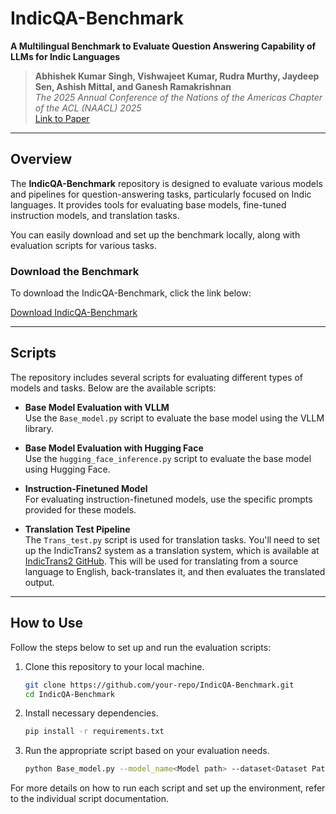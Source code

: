 # IndicQA-Benchmark

**A Multilingual Benchmark to Evaluate Question Answering Capability of LLMs for Indic Languages**

> **Abhishek Kumar Singh, Vishwajeet Kumar, Rudra Murthy, Jaydeep Sen, Ashish Mittal, and Ganesh Ramakrishnan**  
> *The 2025 Annual Conference of the Nations of the Americas Chapter of the ACL (NAACL) 2025*  
> [Link to Paper](https://arxiv.org/abs/2407.13522)

---

## Overview

The **IndicQA-Benchmark** repository is designed to evaluate various models and pipelines for question-answering tasks, particularly focused on Indic languages. It provides tools for evaluating base models, fine-tuned instruction models, and translation tasks. 

You can easily download and set up the benchmark locally, along with evaluation scripts for various tasks.

### Download the Benchmark

To download the IndicQA-Benchmark, click the link below:

[Download IndicQA-Benchmark](https://huggingface.co/datasets/ayushayush591/IndicQA_Benchmark)

---

## Scripts

The repository includes several scripts for evaluating different types of models and tasks. Below are the available scripts:

- **Base Model Evaluation with VLLM**  
  Use the `Base_model.py` script to evaluate the base model using the VLLM library.

- **Base Model Evaluation with Hugging Face**  
  Use the `hugging_face_inference.py` script to evaluate the base model using Hugging Face.

- **Instruction-Finetuned Model**  
  For evaluating instruction-finetuned models, use the specific prompts provided for these models.

- **Translation Test Pipeline**  
  The `Trans_test.py` script is used for translation tasks. You'll need to set up the IndicTrans2 system as a translation system, which is available at [IndicTrans2 GitHub](https://github.com/AI4Bharat/IndicTrans2/tree/main). This will be used for translating from a source language to English, back-translates it, and then evaluates the translated output.

---

## How to Use

Follow the steps below to set up and run the evaluation scripts:

1. Clone this repository to your local machine.
   ```bash
   git clone https://github.com/your-repo/IndicQA-Benchmark.git
   cd IndicQA-Benchmark
2. Install necessary dependencies.
   ```bash
   pip install -r requirements.txt 
3. Run the appropriate script based on your evaluation needs.
   ```bash
   python Base_model.py --model_name<Model path> --dataset<Dataset Path> --local_dir<cache path where you want to store model>

For more details on how to run each script and set up the environment, refer to the individual script documentation.
